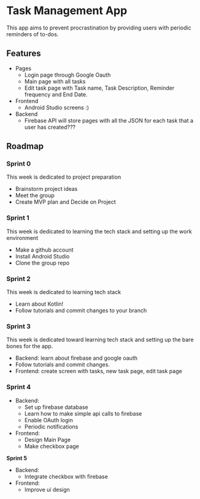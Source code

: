 # **Task Management App**

This app aims to prevent procrastination by providing users with periodic reminders of to-dos.

## **Features**

- Pages
  - Login page through Google Oauth
  - Main page with all tasks
  - Edit task page with Task name, Task Description, Reminder frequency and End Date.
- Frontend
  - Android Studio screens :)
- Backend
  - Firebase API will store pages with all the JSON for each task that a user has created???


## **Roadmap**

### **Sprint 0**

This week is dedicated to project preparation

- Brainstorm project ideas
- Meet the group
- Create MVP plan and Decide on Project

### **Sprint 1**

This week is dedicated to learning the tech stack and setting up the work environment

- Make a github account
- Install Android Studio
- Clone the group repo

### **Sprint 2**

This week is dedicated to learning tech stack

- Learn about Kotlin!
- Follow tutorials and commit changes to your branch

### **Sprint 3**

This week is dedicated toward learning tech stack and setting up the bare bones for the app.

- Backend: learn about firebase and google oauth
- Follow tutorials and commit changes.
- Frontend: create screen with tasks, new task page, edit task page

### **Sprint 4**

- Backend:
  - Set up firebase database
  - Learn how to make simple api calls to firebase
  - Enable OAuth login
  - Periodic notifications
- Frontend:
  - Design Main Page
  - Make checkbox page

**Sprint 5**

- Backend:
  - Integrate checkbox with firebase
- Frontend:
  - Improve ui design

